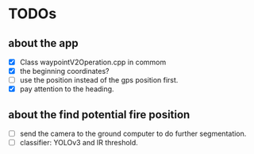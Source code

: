 # TODOs

## about the app

- [x] Class waypointV2Operation.cpp in commom
- [x] the beginning coordinates?
- [ ] use the position instead of the gps position first.
- [x] pay attention to the heading.

## about the find potential fire position

- [ ] send the camera to the ground computer to do further segmentation.
- [ ] classifier: YOLOv3 and IR threshold.
